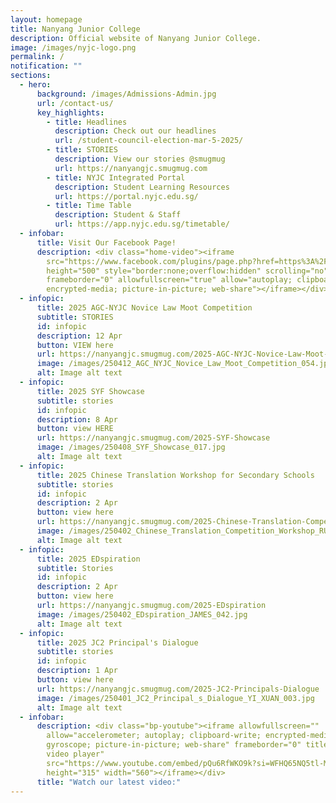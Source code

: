 ```yaml
---
layout: homepage
title: Nanyang Junior College
description: Official website of Nanyang Junior College.
image: /images/nyjc-logo.png
permalink: /
notification: ""
sections:
  - hero:
      background: /images/Admissions-Admin.jpg
      url: /contact-us/
      key_highlights:
        - title: Headlines
          description: Check out our headlines
          url: /student-council-election-mar-5-2025/
        - title: STORIES
          description: View our stories @smugmug
          url: https://nanyangjc.smugmug.com
        - title: NYJC Integrated Portal
          description: Student Learning Resources
          url: https://portal.nyjc.edu.sg/
        - title: Time Table
          description: Student & Staff
          url: https://app.nyjc.edu.sg/timetable/
  - infobar:
      title: Visit Our Facebook Page!
      description: <div class="home-video"><iframe
        src="https://www.facebook.com/plugins/page.php?href=https%3A%2F%2Fwww.facebook.com%2FNanyangjc%2F&tabs=timeline&width=340&height=500&small_header=false&adapt_container_width=true&hide_cover=false&show_facepile=true&appId"
        height="500" style="border:none;overflow:hidden" scrolling="no"
        frameborder="0" allowfullscreen="true" allow="autoplay; clipboard-write;
        encrypted-media; picture-in-picture; web-share"></iframe></div>
  - infopic:
      title: 2025 AGC-NYJC Novice Law Moot Competition
      subtitle: STORIES
      id: infopic
      description: 12 Apr
      button: VIEW here
      url: https://nanyangjc.smugmug.com/2025-AGC-NYJC-Novice-Law-Moot-Competition
      image: /images/250412_AGC_NYJC_Novice_Law_Moot_Competition_054.jpg
      alt: Image alt text
  - infopic:
      title: 2025 SYF Showcase
      subtitle: stories
      id: infopic
      description: 8 Apr
      button: view HERE
      url: https://nanyangjc.smugmug.com/2025-SYF-Showcase
      image: /images/250408_SYF_Showcase_017.jpg
      alt: Image alt text
  - infopic:
      title: 2025 Chinese Translation Workshop for Secondary Schools
      subtitle: stories
      id: infopic
      description: 2 Apr
      button: view here
      url: https://nanyangjc.smugmug.com/2025-Chinese-Translation-Competition-Workshop
      image: /images/250402_Chinese_Translation_Competition_Workshop_RUTH_030.jpg
      alt: Image alt text
  - infopic:
      title: 2025 EDspiration
      subtitle: Stories
      id: infopic
      description: 2 Apr
      button: view here
      url: https://nanyangjc.smugmug.com/2025-EDspiration
      image: /images/250402_EDspiration_JAMES_042.jpg
      alt: Image alt text
  - infopic:
      title: 2025 JC2 Principal's Dialogue
      subtitle: stories
      id: infopic
      description: 1 Apr
      button: view here
      url: https://nanyangjc.smugmug.com/2025-JC2-Principals-Dialogue
      image: /images/250401_JC2_Principal_s_Dialogue_YI_XUAN_003.jpg
      alt: Image alt text
  - infobar:
      description: <div class="bp-youtube"><iframe allowfullscreen=""
        allow="accelerometer; autoplay; clipboard-write; encrypted-media;
        gyroscope; picture-in-picture; web-share" frameborder="0" title="YouTube
        video player"
        src="https://www.youtube.com/embed/pQu6RfWKO9k?si=WFHQ65NQ5tl-M84f"
        height="315" width="560"></iframe></div>
      title: "Watch our latest video:"
---
```

